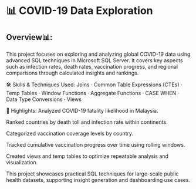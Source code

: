 # 📊 COVID-19 Data Exploration

## Overview📊:

This project focuses on exploring and analyzing global COVID-19 data using advanced SQL techniques in Microsoft SQL Server. It covers key aspects such as infection rates, death rates, vaccination progress, and regional comparisons through calculated insights and rankings.

🛠 Skills & Techniques Used:
Joins · Common Table Expressions (CTEs) · Temp Tables · Window Functions · Aggregate Functions · CASE WHEN · Data Type Conversions · Views

📌 Highlights:
Analyzed COVID-19 fatality likelihood in Malaysia.

Ranked countries by death toll and infection rate within continents.

Categorized vaccination coverage levels by country.

Tracked cumulative vaccination progress over time using rolling windows.

Created views and temp tables to optimize repeatable analysis and visualization.

This project showcases practical SQL techniques for large-scale public health datasets, supporting insight generation and dashboarding use cases.

